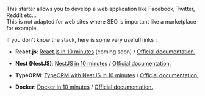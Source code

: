 This starter allows you to develop a web application like Facebook, Twitter, Reddit etc… <br/>
This is not adapted for web sites where SEO is important like a marketplace for example. 

If you don't know the stack, here is some very usefull links :

- **React.js**: [React.js in 10 minutes](https://blog.fast-modular-project.com) (coming soon) / [Official documentation.](https://fr.reactjs.org/) 

- **Nest (NestJS)**: [NestJS in 10 minutes](https://blog.fast-modular-project.com/nestjs-in-10-minutes) / [Official documentation.](https://nestjs.com/) 

- **TypeORM**: [TypeORM with NestJS in 10 minutes](https://blog.fast-modular-project.com/typeorm-with-nestjs-in-10-minutes) / [Official documentation.](https://nestjs.com/) 

- **Docker**: [Docker in 10 minutes](https://blog.fast-modular-project.com/docker-in-10-minutes) / [Official documentation.](https://www.docker.com/) 
